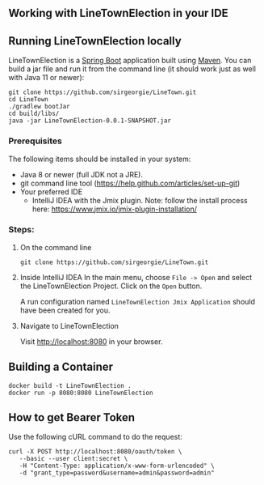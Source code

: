 ## Working with LineTownElection in your IDE

## Running LineTownElection locally
LineTownElection is a [Spring Boot](https://spring.io/guides/gs/spring-boot) application built using [Maven](https://spring.io/guides/gs/maven/). You can build a jar file and run it from the command line (it should work just as well with Java 11 or newer):

```
git clone https://github.com/sirgeorgie/LineTown.git
cd LineTown
./gradlew bootJar
cd build/libs/
java -jar LineTownElection-0.0.1-SNAPSHOT.jar
```

### Prerequisites
The following items should be installed in your system:
* Java 8 or newer (full JDK not a JRE).
* git command line tool (https://help.github.com/articles/set-up-git)
* Your preferred IDE 
  * IntelliJ IDEA with the Jmix plugin. Note: follow the install process here: https://www.jmix.io/jmix-plugin-installation/
  
### Steps:

1) On the command line
    ```
    git clone https://github.com/sirgeorgie/LineTown.git
    ```
	
2) Inside IntelliJ IDEA
    In the main menu, choose `File -> Open` and select the LineTownElection Project. Click on the `Open` button.

    A run configuration named `LineTownElection Jmix Application` should have been created for you.

3) Navigate to LineTownElection

    Visit [http://localhost:8080](http://localhost:8080) in your browser.
	
## Building a Container

```
docker build -t LineTownElection .
docker run -p 8080:8080 LineTownElection
```

## How to get Bearer Token
Use the following cURL command to do the request:
```
curl -X POST http://localhost:8080/oauth/token \
   --basic --user client:secret \
   -H "Content-Type: application/x-www-form-urlencoded" \
   -d "grant_type=password&username=admin&password=admin"
```
